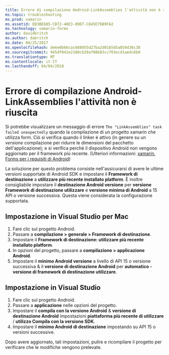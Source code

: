```yaml
---
title: Errore di compilazione Android-LinkAssemblies l'attività non è riuscita
ms.topic: troubleshooting
ms.prod: xamarin
ms.assetid: EB3BE685-CB72-48E3-89D7-C845E76B9FA2
ms.technology: xamarin-forms
author: davidbritch
ms.author: dabritch
ms.date: 04/25/2017
ms.openlocfilehash: de6e0b66cac688955d27ba2d0165d5a059d36c38
ms.sourcegitcommit: 945df041e2180cb20af08b83cc703ecd1aedc6b0
ms.translationtype: MT
ms.contentlocale: it-IT
ms.lasthandoff: 04/04/2018
---
```

# <a name="android-build-error--the-linkassemblies-task-failed-unexpectedly"></a>Errore di compilazione Android-LinkAssemblies l'attività non è riuscita

Si potrebbe visualizzare un messaggio di errore `The "LinkAssemblies" task failed unexpectedly` quando la compilazione di un progetto xamarin che utilizza form. Ciò si verifica quando il linker è attivo (in genere su un *versione* compilazione per ridurre le dimensioni del pacchetto dell'applicazione); e si verifica perché il dispositivo Android non vengono aggiornato per il framework più recente. (Ulteriori informazioni: [xamarin. Forms per i requisiti di Android](~/xamarin-forms/get-started/installation.md#android))

La soluzione per questo problema consiste nell'assicurarsi di avere le ultime versioni supportate di Android SDK e impostare il **Framework di destinazione** a **utilizzare più recente installato platform**. È inoltre consigliabile impostare il **destinazione Android versione** per **versione Framework di destinazione utilizzare** e **versione minima di Android** a 15 API o versione successiva. Questa viene considerata la configurazione supportata.

## <a name="setting-in-visual-studio-for-mac"></a>Impostazione in Visual Studio per Mac

1.  Fare clic sul progetto Android.
2.  Passare a **compilazione > generale > Framework di destinazione**.
3.  Impostare il **Framework di destinazione: utilizzare più recente installato platform**.
4.  In opzioni del progetto, passare a **compilazione > applicazione Android**.
5.  Impostare il **minimo Android versione** a livello di API 15 o versione successiva & il **versione di destinazione Android** per **automatico - versione di framework di destinazione utilizzare**.

## <a name="setting-in-visual-studio"></a>Impostazione in Visual Studio

1.  Fare clic sul progetto Android.
2.  Passare a **applicazione** nelle opzioni del progetto.
3.  Impostare il **compila con la versione Android** & **versione di destinazione Android** impostazioni **piattaforma più recente di utilizzare** / **utilizzo Compila con la versione SDK**.
4.  Impostare il **minimo Android di destinazione** impostando su API 15 o versioni successive.

Dopo avere aggiornato, tali impostazioni, pulire e ricompilare il progetto per verificare che le modifiche vengono prelevate.
